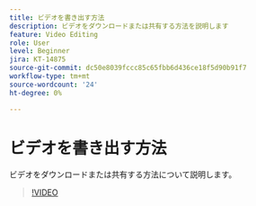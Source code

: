 ```yaml
---
title: ビデオを書き出す方法
description: ビデオをダウンロードまたは共有する方法を説明します
feature: Video Editing
role: User
level: Beginner
jira: KT-14875
source-git-commit: dc50e8039fccc85c65fbb6d436ce18f5d90b91f7
workflow-type: tm+mt
source-wordcount: '24'
ht-degree: 0%

---
```


# ビデオを書き出す方法

ビデオをダウンロードまたは共有する方法について説明します。

>[!VIDEO](https://video.tv.adobe.com/v/3427093?quality=12&learn=on&hidetitle=true)
